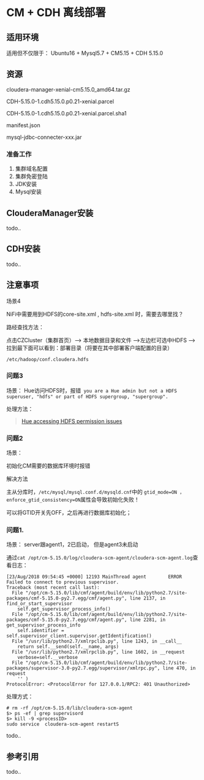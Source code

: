 # CM + CDH 离线部署

## 适用环境

适用但不仅限于： Ubuntu16 + Mysql5.7 +  CM5.15 + CDH 5.15.0

## 资源

cloudera-manager-xenial-cm5.15.0_amd64.tar.gz

CDH-5.15.0-1.cdh5.15.0.p0.21-xenial.parcel

CDH-5.15.0-1.cdh5.15.0.p0.21-xenial.parcel.sha1

manifest.json

mysql-jdbc-connecter-xxx.jar

### 准备工作

1. 集群域名配置
2. 集群免密登陆
3. JDK安装
4. Mysql安装

## ClouderaManager安装

todo..



## CDH安装

todo..



## 注意事项

场景4

NiFi中需要用到HDFS的core-site.xml , hdfs-site.xml 时，需要去哪里找？

路经查找方法： 

点击CZCluster（集群首页）--> 本地数据目录和文件 -->左边栏可选中HDFS --> 拉到最下面可以看到：部署目录（将要在其中部署客户端配置的目录）

`/etc/hadoop/conf.cloudera.hdfs`





### 问题3 

场景： Hue访问HDFS时，报错` you are a Hue admin but not a HDFS superuser, "hdfs" or part of HDFS supergroup, "supergroup".`

处理方法： 



> [Hue accessing HDFS permission issues](https://stackoverflow.com/questions/28961714/hue-accessing-hdfs-permission-issues)



### 问题2 

场景：

初始化CM需要的数据库环境时报错

解决方法

主从分库时，`/etc/mysql/mysql.conf.d/mysqld.cnf`中的 `gtid_mode=ON ，enforce_gtid_consistency=ON`属性会导致初始化失败！

可以将GTID开关先OFF，之后再进行数据库初始化；



### 问题1.  

场景： server跟agent1，2已启动， 但是agent3未启动

通过`cat /opt/cm-5.15.0/log/cloudera-scm-agent/cloudera-scm-agent.log`查看日志：

```
[23/Aug/2018 09:54:45 +0000] 12193 MainThread agent        ERROR    Failed to connect to previous supervisor.
Traceback (most recent call last):
  File "/opt/cm-5.15.0/lib/cmf/agent/build/env/lib/python2.7/site-packages/cmf-5.15.0-py2.7.egg/cmf/agent.py", line 2137, in find_or_start_supervisor
    self.get_supervisor_process_info()
  File "/opt/cm-5.15.0/lib/cmf/agent/build/env/lib/python2.7/site-packages/cmf-5.15.0-py2.7.egg/cmf/agent.py", line 2281, in get_supervisor_process_info
    self.identifier = self.supervisor_client.supervisor.getIdentification()
  File "/usr/lib/python2.7/xmlrpclib.py", line 1243, in __call__
    return self.__send(self.__name, args)
  File "/usr/lib/python2.7/xmlrpclib.py", line 1602, in __request
    verbose=self.__verbose
  File "/opt/cm-5.15.0/lib/cmf/agent/build/env/lib/python2.7/site-packages/supervisor-3.0-py2.7.egg/supervisor/xmlrpc.py", line 470, in request
    '' )
ProtocolError: <ProtocolError for 127.0.0.1/RPC2: 401 Unauthorized>
```

处理方式： 

```SHELL
# rm -rf /opt/cm-5.15.0/lib/cloudera-scm-agent
$> ps -ef | grep supervisord
$> kill -9 <processID>
sudo service  cloudera-scm-agent restartS
```











todo..





## 参考引用

todo..